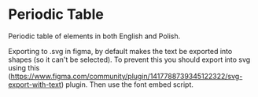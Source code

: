# Periodic Table
Periodic table of elements in both English and Polish.

Exporting to .svg in figma, by default makes the text be exported into shapes (so it can't be selected). To prevent this you should export into svg using this (https://www.figma.com/community/plugin/1417788739345122322/svg-export-with-text) plugin. Then use the font embed script.
